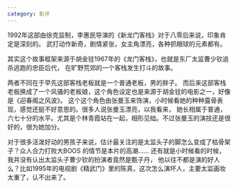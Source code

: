 ```yaml
---
category: 影评
---
```

1992年这部由徐克监制，李惠民导演的《新龙门客栈》对于八零后来说，印象肯定是深刻的。
武打动作新奇，剧情紧张，女主角漂亮，各种抓眼球的元素都有。

其实这个故事框架来源于胡金铨1967年的《龙门客栈》，也就是东厂太监曹少钦追杀逃跑的忠臣后代，
在旷野荒郊的一个客栈发生打斗的故事。

两者不同在于早先这部客栈老板就是一个普通老板，男的胖子。
而后来这部客栈老板换成了一个风骚的老板娘，这个角色设定也是来源于胡金铨的电影之一，好像是《迎春阁之风波》。
这个这个角色由张曼玉来饰演，小时候看她的种种露骨表现，感觉还挺不好意思的。很多人说张曼玉漂亮，以我看来，
她长相属于普通，六七十分的水平。尤其是个林青霞站在一起，相形见绌。不过张曼玉的演技还是很好的，很为她加分。

对于很多活泼好动的男孩子来说，估计最关注的是太监头子的脚怎么变成了枯骨架子？众人合力打败大BOOS
的情节是本片的高潮……  还有就是小时候看的时候，我并没有认出太监头子曹少钦的扮演者竟然是甄子丹，
他以往不都是演的好人么？比如1995年的电视剧《精武门》里的陈真，这次怎么演坏人，主要太监画妆太重了，认不出来了。

